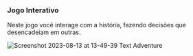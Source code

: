### Jogo Interativo

Neste jogo você interage com a história, fazendo decisões que desencadeiam em outras.


![Screenshot 2023-08-13 at 13-49-39 Text Adventure](https://github.com/vhasckel/interactive-game-js/assets/85519759/54960375-d218-49b1-b2d2-31b41c21ec64)
